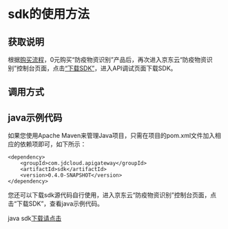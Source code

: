 # **sdk的使用方法**

## 获取说明 
根据[购买流程](../Pricing/Purchase-Process.md)，0元购买“防疫物资识别”产品后，再次进入京东云“防疫物资识别”控制台页面，点击[“下载SDK”](https://jdai.s3.cn-north-1.jdcloud-oss.com/aisdk/sdk/ai-java-sdk.zip)，进入API调试页面下载SDK。

## 调用方式

## java示例代码
如果您使用Apache Maven来管理Java项目，只需在项目的pom.xml文件加入相应的依赖项即可，如下所示：

```
<dependency>
    <groupId>com.jdcloud.apigateway</groupId>
    <artifactId>sdk</artifactId>
    <version>0.4.0-SNAPSHOT</version>
</dependency>
```

您还可以下载sdk源代码自行使用，进入京东云“防疫物资识别”控制台页面，点击“下载SDK”，查看java示例代码。

java sdk[下载请点击](https://jdai.s3.cn-north-1.jdcloud-oss.com/aisdk/sdk/ai-java-sdk.zip)

